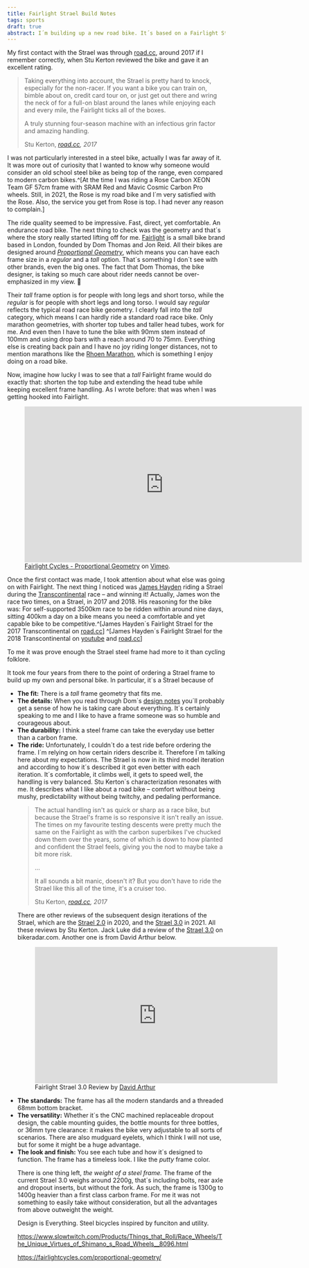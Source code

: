 ```yaml
---
title: Fairlight Strael Build Notes
tags: sports
draft: true
abstract: I´m building up a new road bike. It´s based on a Fairlight Strael steel frame. 
---
```

My first contact with the Strael was through [road.cc](https://road.cc/content/review/216171-fairlight-cycles-strael), around 2017 if I remember correctly, when Stu Kerton reviewed the bike and gave it an excellent rating.

<blockquote>
<p>Taking everything into account, the Strael is pretty hard to knock, especially for the non-racer. If you want a bike you can train on, bimble about on, credit card tour on, or just get out there and wring the neck of for a full-on blast around the lanes while enjoying each and every mile, the Fairlight ticks all of the boxes.</p>
<p>A truly stunning four-season machine with an infectious grin factor and amazing handling.</p>
<footer>Stu Kerton, <cite><a href="https://road.cc/content/review/216171-fairlight-cycles-strael">road.cc</a>, 2017</cite></footer>
</blockquote>

I was not particularly interested in a steel bike, actually I was far away of it. It was more out of curiosity that I wanted to know why someone would consider an old school steel bike as being top of the range, even compared to modern carbon bikes.^[At the time I was riding a Rose Carbon XEON Team GF 57cm frame with SRAM Red and Mavic Cosmic Carbon Pro wheels. Still, in 2021, the Rose is my road bike and I´m very satisfied with the Rose. Also, the service you get from Rose is top. I had never any reason to complain.] 

The ride quality seemed to be impressive. Fast, direct, yet comfortable. An endurance road bike. The next thing to check was the geometry and that´s where the story really started lifting off for me. [Fairlight](https://fairlightcycles.com) is a small bike brand based in London, founded by Dom Thomas and Jon Reid. All their bikes are designed around *[Proportional Geometry](https://fairlightcycles.com/proportional-geometry/)*, which means you can have each frame size in a *regular* and a *tall* option. That´s something I don´t see with other brands, even the big ones. The fact that Dom Thomas, the bike designer, is taking so much care about rider needs cannot be over-emphasized in my view. 🙌 

Their *tall* frame option is for people with long legs and short torso, while the *regular* is for people with short legs and long torso. I would say *regular* reflects the typical road race bike geometry. I clearly fall into the *tall* category, which means I can hardly ride a standard road race bike. Only marathon geometries, with shorter top tubes and taller head tubes, work for me. And even then I have to tune the bike with 90mm stem instead of 100mm and using drop bars with a reach around 70 to 75mm. Everything else is creating back pain and I have no joy riding longer distances, not to mention marathons like the [Rhoen Marathon](https://www.rhoen-radmarathon.dehttps://www.rhoen-radmarathon.de), which is something I enjoy doing on a road bike.

Now, imagine how lucky I was to see that a *tall* Fairlight frame would do exactly that: shorten the top tube and extending the head tube while keeping excellent frame handling. As I wrote before: that was when I was getting hooked into Fairlight.

<figure>
<iframe src="https://player.vimeo.com/video/180866780?h=17c57cd7f8&color=f9423a&title=0&byline=0&portrait=0" width="640" height="360" frameborder="0" allow="autoplay; fullscreen; picture-in-picture" allowfullscreen></iframe>
<figcaption><a href="https://fairlightcycles.com/proportional-geometry/">Fairlight Cycles - Proportional Geometry</a> on <a href="https://vimeo.com/180866780">Vimeo</a>.</figcaption>
</figure>

Once the first contact was made, I took attention about what else was going on with Fairlight. The next thing I noticed was [James Hayden](https://jamesmarkhayden.eu) riding a Strael during the [Transcontinental](https://www.transcontinental.cc) race – and winning it! Actually, James won the race two times, on a Strael, in 2017 and 2018. His reasoning for the bike was: For self-supported 3500km race to be ridden within around nine days, sitting 400km a day on a bike means you need a comfortable and yet capable bike to be competitive.^[James Hayden´s Fairlight Strael for the 2017 Transcontinental on [road.cc](https://road.cc/content/tech-news/227259-transcontinental-race-2017-winner-james-haydens-fairlight-strael
)] ^[James Hayden´s Fairlight Strael for the 2018 Transcontinental on [youtube](https://www.youtube.com/watch?v=ZIsuG8agZDI) and [road.cc](https://road.cc/content/tech-news/246373-james-hayden-wins-transcontinental-race-second-year-running-fairlight)] 

To me it was prove enough the Strael steel frame had more to it than cycling folklore.

It took me four years from there to the point of ordering a Strael frame to build up my own and personal bike. In particular, it´s a Strael because of

<ul>
<li><strong>The fit:</strong> There is a <em>tall</em> frame geometry that fits me.</li>
<li><strong>The details:</strong> When you read through Dom´s <a href="https://fairlightcycles.com/wp-content/uploads/2021/06/Fairlight-Strael-3.0-Design-Notes.pdf">design notes</a> you´ll probably get a sense of how he is taking care about everything. It´s certainly speaking to me and I like to have a frame someone was so humble and courageous about.</li>
<li><strong>The durability:</strong> I think a steel frame can take the everyday use better than a carbon frame.</li>
<li><strong>The ride:</strong> Unfortunately, I couldn´t do a test ride before ordering the frame. I´m relying on how certain riders describe it. Therefore I´m talking here about my expectations. The Strael is now in its third model iteration and according to how it´s described it got even better with each iteration. It´s comfortable, it climbs well, it gets to speed well, the handling is very balanced. Stu Kerton´s characterization resonates with me. It describes what I like about a road bike – comfort without being mushy, predictability without being twitchy, and pedaling performance.
<blockquote><p>The actual handling isn't as quick or sharp as a race bike, but because the Strael's frame is so responsive it isn't really an issue. The times on my favourite testing descents were pretty much the same on the Fairlight as with the carbon superbikes I've chucked down them over the years, some of which is down to how planted and confident the Strael feels, giving you the nod to maybe take a bit more risk.</p>
<p>…</p>
<p>It all sounds a bit manic, doesn't it? But you don't have to ride the Strael like this all of the time, it's a cruiser too.</p>
<footer>Stu Kerton, <cite><a href="https://road.cc/content/review/216171-fairlight-cycles-strael">road.cc</a>, 2017</cite></footer>
</blockquote>
There are other reviews of the subsequent design iterations of the Strael, which are the <a href="https://road.cc/content/review/240016-fairlight-cycles-strael-20">Strael 2.0</a> in 2020, and the <a href="https://road.cc/content/review/fairlight-strael-30-2021-284101">Strael 3.0</a> in 2021. All these reviews by Stu Kerton. Jack Luke did a review of the <a href="https://www.bikeradar.com/reviews/bikes/road-bikes/fairlight-strael-3-0-review/">Strael 3.0</a> on bikeradar.com. Another one is from David Arthur below.
<figure><iframe width="560" height="315" src="https://www.youtube.com/embed/ORQacAmVHBA" title="YouTube video player" frameborder="0" allow="accelerometer; autoplay; clipboard-write; encrypted-media; gyroscope; picture-in-picture" allowfullscreen></iframe><figcaption>Fairlight Strael 3.0 Review by <a href="https://www.youtube.com/c/davidarthur/">David Arthur</a></figcaption></figure>
</li>
<li><strong>The standards:</strong> The frame has all the modern standards and a threaded 68mm bottom bracket.</li>
<li><strong>The versatility:</strong> Whether it´s the CNC machined replaceable dropout design, the cable mounting guides, the bottle mounts for three bottles, or 36mm tyre clearance: it makes the bike very adjustable to all sorts of scenarios. There are also mudguard eyelets, which I think I will not use, but for some it might be a huge advantage.</li>
<li><strong>The look and finish:</strong> You see each tube and how it´s designed to function. The frame has a timeless look. I like the <em>putty</em> frame color.</li>

There is one thing left, *the weight of a steel frame.* The frame of the current Strael 3.0 weighs around 2200g, that´s including bolts, rear axle and dropout inserts, but without the fork. As such, the frame is 1300g to 1400g heavier than a first class carbon frame. For me it was not something to easily take without consideration, but all the advantages from above outweight the weight.






Design is Everything. Steel bicycles inspired by funciton and utility.



https://www.slowtwitch.com/Products/Things_that_Roll/Race_Wheels/The_Unique_Virtues_of_Shimano_s_Road_Wheels__8096.html

https://fairlightcycles.com/proportional-geometry/